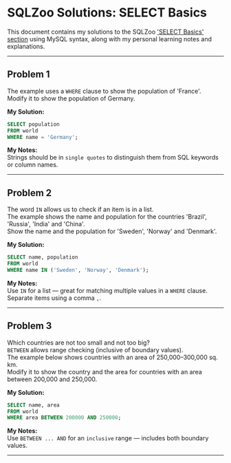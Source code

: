 # SQLZoo Solutions: SELECT Basics

This document contains my solutions to the SQLZoo ['SELECT Basics' section](https://sqlzoo.net/wiki/SELECT_basics) using MySQL syntax, along with my personal learning notes and explanations.

---

## Problem 1
The example uses a `WHERE` clause to show the population of 'France'.  
Modify it to show the population of Germany.

**My Solution:**

```sql
SELECT population 
FROM world
WHERE name = 'Germany';
```

**My Notes:**  
Strings should be in `single quotes` to distinguish them from SQL keywords or column names.

---

## Problem 2
The word `IN` allows us to check if an item is in a list.  
The example shows the name and population for the countries 'Brazil', 'Russia', 'India' and 'China'.  
Show the name and the population for 'Sweden', 'Norway' and 'Denmark'.

**My Solution:**

```sql
SELECT name, population 
FROM world
WHERE name IN ('Sweden', 'Norway', 'Denmark');
```

**My Notes:**  
Use `IN` for a list — great for matching multiple values in a `WHERE` clause.  
Separate items using a comma `,`.

---

## Problem 3
Which countries are not too small and not too big?  
`BETWEEN` allows range checking (inclusive of boundary values).  
The example below shows countries with an area of 250,000–300,000 sq. km.  
Modify it to show the country and the area for countries with an area between 200,000 and 250,000.

**My Solution:**

```sql
SELECT name, area 
FROM world
WHERE area BETWEEN 200000 AND 250000;
```

**My Notes:**  
Use `BETWEEN ... AND` for an `inclusive` range — includes both boundary values.

---
